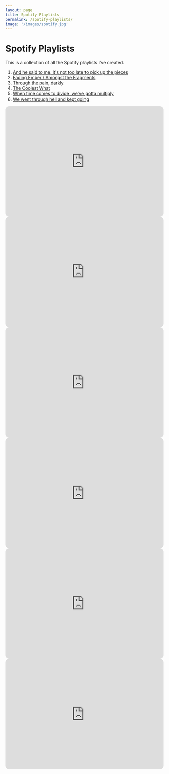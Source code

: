 ```yaml
---
layout: page
title: Spotify Playlists
permalink: /spotify-playlists/
image: '/images/spotify.jpg'
---
```


# Spotify Playlists

This is a collection of all the Spotify playlists I've created.

1. [And he said to me, it's not too late to pick up the pieces](https://open.spotify.com/playlist/74bDT3W4a1JcYNsEbFnmYt?si=f3f5c36a11cf4064)
2. [Fading Ember / Amongst the Fragments](https://open.spotify.com/playlist/74bDT3W4a1JcYNsEbFnmYt?si=f3f5c36a11cf4064)
3. [Through the pain, darkly](https://open.spotify.com/playlist/6ZPun09C25iHyXG3rpJ1i5?si=8d9957c9619c4162)
4. [The Coolest What](https://open.spotify.com/playlist/3aP931BCLx8Sa1HeLmQnqn?si=caf45002578c426b)
5. [When time comes to divide, we've gotta multiply](https://open.spotify.com/playlist/5LiG9k8gfZwAqxuH9f5IkQ?si=f97fcb47ccb3466f)
6. [We went through hell and kept going](https://open.spotify.com/playlist/5cDkOgF36Av6m6imfdht8m?si=c7962c6d1feb4cdb)

<iframe style="border-radius:12px" src="https://open.spotify.com/embed/playlist/74bDT3W4a1JcYNsEbFnmYt?utm_source=generator" width="100%" height="352" frameBorder="0" allowfullscreen="" allow="autoplay; clipboard-write; encrypted-media; fullscreen; picture-in-picture" loading="lazy"></iframe>
<iframe style="border-radius:12px" src="https://open.spotify.com/embed/playlist/05sKA2xO7mY4NH8Z7Z0ZaS?utm_source=generator" width="100%" height="352" frameBorder="0" allowfullscreen="" allow="autoplay; clipboard-write; encrypted-media; fullscreen; picture-in-picture" loading="lazy"></iframe>
<iframe style="border-radius:12px" src="https://open.spotify.com/embed/playlist/05sKA2xO7mY4NH8Z7Z0ZaS?utm_source=generator" width="100%" height="352" frameBorder="0" allowfullscreen="" allow="autoplay; clipboard-write; encrypted-media; fullscreen; picture-in-picture" loading="lazy"></iframe>
<iframe style="border-radius:12px" src="https://open.spotify.com/embed/playlist/05sKA2xO7mY4NH8Z7Z0ZaS?utm_source=generator" width="100%" height="352" frameBorder="0" allowfullscreen="" allow="autoplay; clipboard-write; encrypted-media; fullscreen; picture-in-picture" loading="lazy"></iframe>
<iframe style="border-radius:12px" src="https://open.spotify.com/embed/playlist/05sKA2xO7mY4NH8Z7Z0ZaS?utm_source=generator" width="100%" height="352" frameBorder="0" allowfullscreen="" allow="autoplay; clipboard-write; encrypted-media; fullscreen; picture-in-picture" loading="lazy"></iframe>
<iframe style="border-radius:12px" src="https://open.spotify.com/embed/playlist/5cDkOgF36Av6m6imfdht8m?utm_source=generator" width="100%" height="352" frameBorder="0" allowfullscreen="" allow="autoplay; clipboard-write; encrypted-media; fullscreen; picture-in-picture" loading="lazy"></iframe>